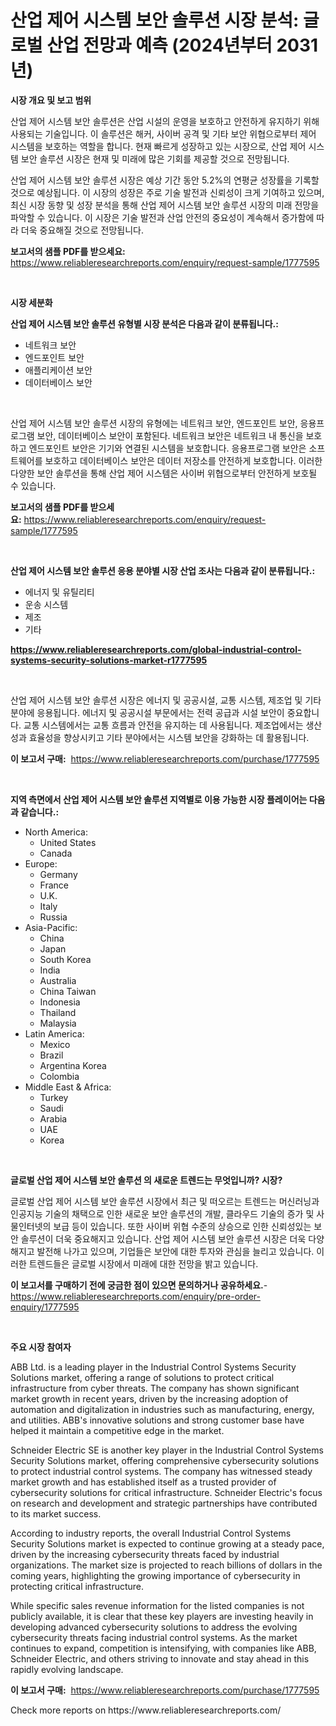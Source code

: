 <p><h1>산업 제어 시스템 보안 솔루션 시장 분석: 글로벌 산업 전망과 예측 (2024년부터 2031년)</h1></p><p><strong>시장 개요 및 보고 범위</strong></p>
<p><p>산업 제어 시스템 보안 솔루션은 산업 시설의 운영을 보호하고 안전하게 유지하기 위해 사용되는 기술입니다. 이 솔루션은 해커, 사이버 공격 및 기타 보안 위협으로부터 제어 시스템을 보호하는 역할을 합니다. 현재 빠르게 성장하고 있는 시장으로, 산업 제어 시스템 보안 솔루션 시장은 현재 및 미래에 많은 기회를 제공할 것으로 전망됩니다. </p><p>산업 제어 시스템 보안 솔루션 시장은 예상 기간 동안 5.2%의 연평균 성장률을 기록할 것으로 예상됩니다. 이 시장의 성장은 주로 기술 발전과 신뢰성이 크게 기여하고 있으며, 최신 시장 동향 및 성장 분석을 통해 산업 제어 시스템 보안 솔루션 시장의 미래 전망을 파악할 수 있습니다. 이 시장은 기술 발전과 산업 안전의 중요성이 계속해서 증가함에 따라 더욱 중요해질 것으로 전망됩니다.</p></p>
<p><strong>보고서의 샘플 PDF를 받으세요:</strong> <a href="https://www.reliableresearchreports.com/enquiry/request-sample/1777595">https://www.reliableresearchreports.com/enquiry/request-sample/1777595</a></p>
<p>&nbsp;</p>
<p><strong>시장 세분화</strong></p>
<p><strong>산업 제어 시스템 보안 솔루션 유형별 시장 분석은 다음과 같이 분류됩니다.:</strong></p>
<p><ul><li>네트워크 보안</li><li>엔드포인트 보안</li><li>애플리케이션 보안</li><li>데이터베이스 보안</li></ul></p>
<p>&nbsp;</p>
<p><p>산업 제어 시스템 보안 솔루션 시장의 유형에는 네트워크 보안, 엔드포인트 보안, 응용프로그램 보안, 데이터베이스 보안이 포함된다. 네트워크 보안은 네트워크 내 통신을 보호하고 엔드포인트 보안은 기기와 연결된 시스템을 보호합니다. 응용프로그램 보안은 소프트웨어를 보호하고 데이터베이스 보안은 데이터 저장소를 안전하게 보호합니다. 이러한 다양한 보안 솔루션을 통해 산업 제어 시스템은 사이버 위협으로부터 안전하게 보호될 수 있습니다.</p></p>
<p><strong>보고서의 샘플 PDF를 받으세요:</strong>&nbsp;<a href="https://www.reliableresearchreports.com/enquiry/request-sample/1777595">https://www.reliableresearchreports.com/enquiry/request-sample/1777595</a></p>
<p>&nbsp;</p>
<p><strong> 산업 제어 시스템 보안 솔루션 응용 분야별 시장 산업 조사는 다음과 같이 분류됩니다.:</strong></p>
<p><ul><li>에너지 및 유틸리티</li><li>운송 시스템</li><li>제조</li><li>기타</li></ul></p>
<p><strong><a href="https://www.reliableresearchreports.com/global-industrial-control-systems-security-solutions-market-r1777595">https://www.reliableresearchreports.com/global-industrial-control-systems-security-solutions-market-r1777595</a></strong></p>
<p>&nbsp;</p>
<p><p>산업 제어 시스템 보안 솔루션 시장은 에너지 및 공공시설, 교통 시스템, 제조업 및 기타 분야에 응용됩니다. 에너지 및 공공시설 부문에서는 전력 공급과 시설 보안이 중요합니다. 교통 시스템에서는 교통 흐름과 안전을 유지하는 데 사용됩니다. 제조업에서는 생산성과 효율성을 향상시키고 기타 분야에서는 시스템 보안을 강화하는 데 활용됩니다.</p></p>
<p><strong>이 보고서 구매:</strong>&nbsp; <a href="https://www.reliableresearchreports.com/purchase/1777595">https://www.reliableresearchreports.com/purchase/1777595</a></p>
<p>&nbsp;</p>
<p><strong>지역 측면에서 산업 제어 시스템 보안 솔루션 지역별로 이용 가능한 시장 플레이어는 다음과 같습니다.:</strong></p>
<p><ul>
    <li>
        North America:
        <ul>
            <li>United States</li>
            <li>Canada</li>
        </ul>
    </li>
    <li>
        Europe:
        <ul>
            <li>Germany</li>
            <li>France</li>
            <li>U.K.</li>
            <li>Italy</li>
            <li>Russia</li>
        </ul>
    </li>
    <li>
        Asia-Pacific:
        <ul>
            <li>China</li>
            <li>Japan</li>
            <li>South Korea</li>
            <li>India</li>
            <li>Australia</li>
            <li>China Taiwan</li>
            <li>Indonesia</li>
            <li>Thailand</li>
            <li>Malaysia</li>
        </ul>
    </li>
    <li>
        Latin America:
        <ul>
            <li>Mexico</li>
            <li>Brazil</li>
            <li>Argentina Korea</li>
            <li>Colombia</li>
        </ul>
    </li>
    <li>
        Middle East & Africa:
        <ul>
            <li>Turkey</li>
            <li>Saudi</li>
            <li>Arabia</li>
            <li>UAE</li>
            <li>Korea</li>
        </ul>
    </li>
    </ul></p>
<p>&nbsp;</p>
<p><strong>글로벌 산업 제어 시스템 보안 솔루션 의 새로운 트렌드는 무엇입니까? 시장?</strong></p>
<p><p>글로벌 산업 제어 시스템 보안 솔루션 시장에서 최근 및 떠오르는 트렌드는 머신러닝과 인공지능 기술의 채택으로 인한 새로운 보안 솔루션의 개발, 클라우드 기술의 증가 및 사물인터넷의 보급 등이 있습니다. 또한 사이버 위협 수준의 상승으로 인한 신뢰성있는 보안 솔루션이 더욱 중요해지고 있습니다. 산업 제어 시스템 보안 솔루션 시장은 더욱 다양해지고 발전해 나가고 있으며, 기업들은 보안에 대한 투자와 관심을 늘리고 있습니다. 이러한 트렌드들은 글로벌 시장에서 미래에 대한 전망을 밝고 있습니다.</p></p>
<p><strong>이 보고서를 구매하기 전에 궁금한 점이 있으면 문의하거나 공유하세요.</strong>- <a href="https://www.reliableresearchreports.com/enquiry/pre-order-enquiry/1777595">https://www.reliableresearchreports.com/enquiry/pre-order-enquiry/1777595</a></p>
<p>&nbsp;</p>
<p><strong>주요 시장 참여자</strong></p>
<p><p>ABB Ltd. is a leading player in the Industrial Control Systems Security Solutions market, offering a range of solutions to protect critical infrastructure from cyber threats. The company has shown significant market growth in recent years, driven by the increasing adoption of automation and digitalization in industries such as manufacturing, energy, and utilities. ABB's innovative solutions and strong customer base have helped it maintain a competitive edge in the market.</p><p>Schneider Electric SE is another key player in the Industrial Control Systems Security Solutions market, offering comprehensive cybersecurity solutions to protect industrial control systems. The company has witnessed steady market growth and has established itself as a trusted provider of cybersecurity solutions for critical infrastructure. Schneider Electric's focus on research and development and strategic partnerships have contributed to its market success.</p><p>According to industry reports, the overall Industrial Control Systems Security Solutions market is expected to continue growing at a steady pace, driven by the increasing cybersecurity threats faced by industrial organizations. The market size is projected to reach billions of dollars in the coming years, highlighting the growing importance of cybersecurity in protecting critical infrastructure.</p><p>While specific sales revenue information for the listed companies is not publicly available, it is clear that these key players are investing heavily in developing advanced cybersecurity solutions to address the evolving cybersecurity threats facing industrial control systems. As the market continues to expand, competition is intensifying, with companies like ABB, Schneider Electric, and others striving to innovate and stay ahead in this rapidly evolving landscape.</p></p>
<p><strong>이 보고서 구매:</strong>&nbsp;&nbsp;<a href="https://www.reliableresearchreports.com/purchase/1777595">https://www.reliableresearchreports.com/purchase/1777595</a></p>
<p>Check more reports on https://www.reliableresearchreports.com/</p>